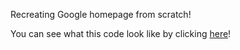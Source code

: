 Recreating Google homepage from scratch!

You can see what this code look like by clicking [here](https://oasaleh.github.io/google_homepage/)!